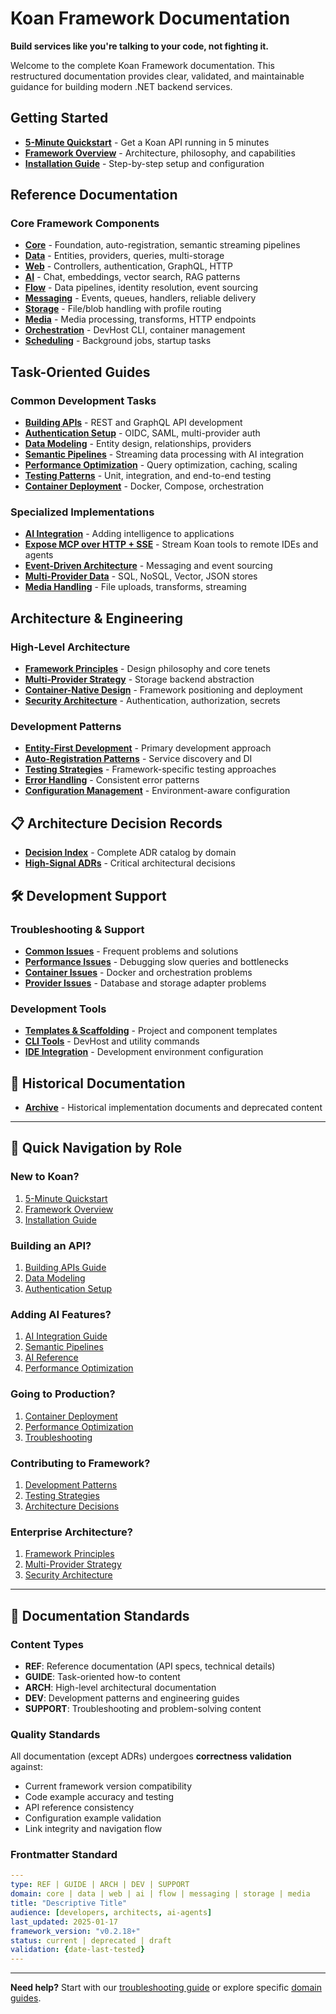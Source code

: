 # Koan Framework Documentation

**Build services like you're talking to your code, not fighting it.**

Welcome to the complete Koan Framework documentation. This restructured documentation provides clear, validated, and maintainable guidance for building modern .NET backend services.

## Getting Started

- **[5-Minute Quickstart](getting-started/quickstart.md)** - Get a Koan API running in 5 minutes
- **[Framework Overview](getting-started/overview.md)** - Architecture, philosophy, and capabilities
- **[Installation Guide](getting-started/installation.md)** - Step-by-step setup and configuration

## Reference Documentation

### Core Framework Components
- **[Core](reference/core/)** - Foundation, auto-registration, semantic streaming pipelines
- **[Data](reference/data/)** - Entities, providers, queries, multi-storage
- **[Web](reference/web/)** - Controllers, authentication, GraphQL, HTTP
- **[AI](reference/ai/)** - Chat, embeddings, vector search, RAG patterns
- **[Flow](reference/flow/)** - Data pipelines, identity resolution, event sourcing
- **[Messaging](reference/messaging/)** - Events, queues, handlers, reliable delivery
- **[Storage](reference/storage/)** - File/blob handling with profile routing
- **[Media](reference/media/)** - Media processing, transforms, HTTP endpoints
- **[Orchestration](reference/orchestration/)** - DevHost CLI, container management
- **[Scheduling](reference/scheduling/)** - Background jobs, startup tasks

## Task-Oriented Guides

### Common Development Tasks
- **[Building APIs](guides/building-apis.md)** - REST and GraphQL API development
- **[Authentication Setup](guides/authentication-setup.md)** - OIDC, SAML, multi-provider auth
- **[Data Modeling](guides/data-modeling.md)** - Entity design, relationships, providers
- **[Semantic Pipelines](guides/semantic-pipelines.md)** - Streaming data processing with AI integration
- **[Performance Optimization](guides/performance.md)** - Query optimization, caching, scaling
- **[Testing Patterns](guides/testing.md)** - Unit, integration, and end-to-end testing
- **[Container Deployment](guides/deployment.md)** - Docker, Compose, orchestration

### Specialized Implementations
- **[AI Integration](guides/ai-integration.md)** - Adding intelligence to applications
- **[Expose MCP over HTTP + SSE](guides/mcp-http-sse-howto.md)** - Stream Koan tools to remote IDEs and agents
- **[Event-Driven Architecture](guides/event-driven.md)** - Messaging and event sourcing
- **[Multi-Provider Data](guides/multi-provider-data.md)** - SQL, NoSQL, Vector, JSON stores
- **[Media Handling](guides/media-handling.md)** - File uploads, transforms, streaming

## Architecture & Engineering

### High-Level Architecture
- **[Framework Principles](architecture/principles.md)** - Design philosophy and core tenets
- **[Multi-Provider Strategy](architecture/multi-provider-strategy.md)** - Storage backend abstraction
- **[Container-Native Design](architecture/container-native.md)** - Framework positioning and deployment
- **[Security Architecture](architecture/security.md)** - Authentication, authorization, secrets

### Development Patterns
- **[Entity-First Development](development/entity-first-patterns.md)** - Primary development approach
- **[Auto-Registration Patterns](development/auto-registration.md)** - Service discovery and DI
- **[Testing Strategies](development/testing-strategies.md)** - Framework-specific testing approaches
- **[Error Handling](development/error-handling.md)** - Consistent error patterns
- **[Configuration Management](development/configuration.md)** - Environment-aware configuration

## 📋 Architecture Decision Records

- **[Decision Index](decisions/)** - Complete ADR catalog by domain
- **[High-Signal ADRs](decisions/README.md#high-signal-adrs)** - Critical architectural decisions

## 🛠️ Development Support

### Troubleshooting & Support
- **[Common Issues](troubleshooting/common-issues.md)** - Frequent problems and solutions
- **[Performance Issues](troubleshooting/performance.md)** - Debugging slow queries and bottlenecks
- **[Container Issues](troubleshooting/containers.md)** - Docker and orchestration problems
- **[Provider Issues](troubleshooting/providers.md)** - Database and storage adapter problems

### Development Tools
- **[Templates & Scaffolding](development/templates.md)** - Project and component templates
- **[CLI Tools](development/cli-tools.md)** - DevHost and utility commands
- **[IDE Integration](development/ide-setup.md)** - Development environment configuration

## 📜 Historical Documentation

- **[Archive](archive/)** - Historical implementation documents and deprecated content

---

## 🎯 Quick Navigation by Role

### **New to Koan?**
1. [5-Minute Quickstart](getting-started/quickstart.md)
2. [Framework Overview](getting-started/overview.md)
3. [Installation Guide](getting-started/installation.md)

### **Building an API?**
1. [Building APIs Guide](guides/building-apis.md)
2. [Data Modeling](guides/data-modeling.md)
3. [Authentication Setup](guides/authentication-setup.md)

### **Adding AI Features?**
1. [AI Integration Guide](guides/ai-integration.md)
2. [Semantic Pipelines](guides/semantic-pipelines.md)
3. [AI Reference](reference/ai/)
4. [Performance Optimization](guides/performance.md)

### **Going to Production?**
1. [Container Deployment](guides/deployment.md)
2. [Performance Optimization](guides/performance.md)
3. [Troubleshooting](troubleshooting/)

### **Contributing to Framework?**
1. [Development Patterns](development/)
2. [Testing Strategies](development/testing-strategies.md)
3. [Architecture Decisions](decisions/)

### **Enterprise Architecture?**
1. [Framework Principles](architecture/principles.md)
2. [Multi-Provider Strategy](architecture/multi-provider-strategy.md)
3. [Security Architecture](architecture/security.md)

---

## 📝 Documentation Standards

### Content Types
- **REF**: Reference documentation (API specs, technical details)
- **GUIDE**: Task-oriented how-to content
- **ARCH**: High-level architectural documentation
- **DEV**: Development patterns and engineering guides
- **SUPPORT**: Troubleshooting and problem-solving content

### Quality Standards
All documentation (except ADRs) undergoes **correctness validation** against:
- Current framework version compatibility
- Code example accuracy and testing
- API reference consistency
- Configuration example validation
- Link integrity and navigation flow

### Frontmatter Standard
```yaml
---
type: REF | GUIDE | ARCH | DEV | SUPPORT
domain: core | data | web | ai | flow | messaging | storage | media
title: "Descriptive Title"
audience: [developers, architects, ai-agents]
last_updated: 2025-01-17
framework_version: "v0.2.18+"
status: current | deprecated | draft
validation: {date-last-tested}
---
```

---

**Need help?** Start with our [troubleshooting guide](troubleshooting/) or explore specific [domain guides](guides/).